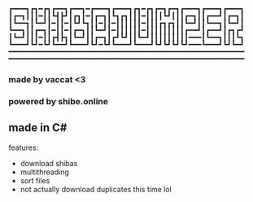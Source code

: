 <span style='font-family: "Lucida Console";line-height: 14px;font-size: 14px;display: inline-block;'>┏━━━┓┏┓━┏┓┏━━┓┏━━┓━┏━━━┓┏━━━┓┏┓━┏┓┏━┓┏━┓┏━━━┓┏━━━┓┏━━━┓<br>┃┏━┓┃┃┃━┃┃┗┫┣┛┃┏┓┃━┃┏━┓┃┗┓┏┓┃┃┃━┃┃┃┃┗┛┃┃┃┏━┓┃┃┏━━┛┃┏━┓┃<br>┃┗━━┓┃┗━┛┃━┃┃━┃┗┛┗┓┃┃━┃┃━┃┃┃┃┃┃━┃┃┃┏┓┏┓┃┃┗━┛┃┃┗━━┓┃┗━┛┃<br>┗━━┓┃┃┏━┓┃━┃┃━┃┏━┓┃┃┗━┛┃━┃┃┃┃┃┃━┃┃┃┃┃┃┃┃┃┏━━┛┃┏━━┛┃┏┓┏┛<br>┃┗━┛┃┃┃━┃┃┏┫┣┓┃┗━┛┃┃┏━┓┃┏┛┗┛┃┃┗━┛┃┃┃┃┃┃┃┃┃━━━┃┗━━┓┃┃┃┗┓<br>┗━━━┛┗┛━┗┛┗━━┛┗━━━┛┗┛━┗┛┗━━━┛┗━━━┛┗┛┗┛┗┛┗┛━━━┗━━━┛┗┛┗━┛<br>━━━━━━━━━━━━━━━━━━━━━━━━━━━━━━━━━━━━━━━━━━━━━━━━━━━━━━━<br>━━━━━━━━━━━━━━━━━━━━━━━━━━━━━━━━━━━━━━━━━━━━━━━━━━━━━━━<br></span>
### made by vaccat <3
### powered by shibe.online

## made in C# <br>
features:
 - download shibas
 - multithreading
 - sort files
 - not actually download duplicates this time lol
